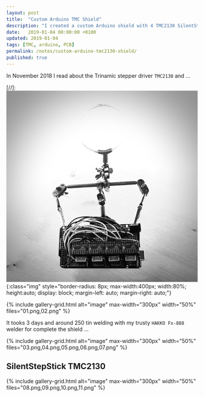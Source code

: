 ```yaml
---
layout: post
title:  "Custom Arduino TMC Shield"
description: "I created a custom Arduino shield with 4 TMC2130 SilentStepStick"
date:   2019-01-04 00:00:00 +0100
updated: 2019-01-04
tags: [TMC, arduino, PCB]
permalink: /notes/custom-arduino-tmc2130-shield/
published: true
---
```


In November 2018 I read about the Trinamic stepper driver `TMC2130` and ...

[//]: ![image](01.png){:class="img" style="border-radius: 8px; max-width:400px; width:80%; height:auto; display: block; margin-left: auto; margin-right: auto;"}

{% include gallery-grid.html alt="image" max-width="300px" width="50%" files="01.png,02.png" %}

It tooks 3 days and around 250 tin welding with my trusty `HAKKO Fx-888` welder for complete the shield ...

{% include gallery-grid.html alt="image" max-width="300px" width="50%" files="03.png,04.png,05.png,06.png,07.png" %}

## SilentStepStick TMC2130
{% include gallery-grid.html alt="image" max-width="300px" width="50%" files="08.png,09.png,10.png,11.png" %}